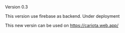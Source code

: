 Version 0.3

This version use firebase as backend.
Under deployment

This new versin can be used on https://cariota.web.app/